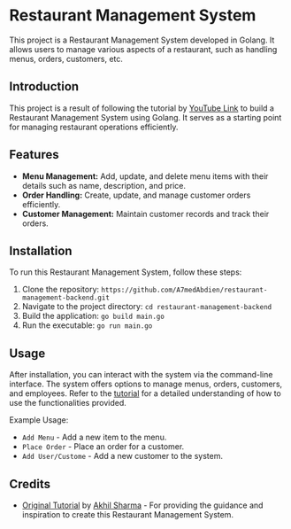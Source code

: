 # Restaurant Management System

This project is a Restaurant Management System developed in Golang. It allows users to manage various aspects of a restaurant, such as handling menus, orders, customers, etc.

## Introduction

This project is a result of following the tutorial by [YouTube Link](https://www.youtube.com/watch?v=uhQJAZE6KTQ) to build a Restaurant Management System using Golang. It serves as a starting point for managing restaurant operations efficiently.

## Features

- **Menu Management:** Add, update, and delete menu items with their details such as name, description, and price.
- **Order Handling:** Create, update, and manage customer orders efficiently.
- **Customer Management:** Maintain customer records and track their orders.

## Installation

To run this Restaurant Management System, follow these steps:

1. Clone the repository: `https://github.com/A7medAbdien/restaurant-management-backend.git`
2. Navigate to the project directory: `cd restaurant-management-backend`
3. Build the application: `go build main.go`
4. Run the executable: `go run main.go`

## Usage

After installation, you can interact with the system via the command-line interface. The system offers options to manage menus, orders, customers, and employees. Refer to the [tutorial](https://www.youtube.com/watch?v=uhQJAZE6KTQ) for a detailed understanding of how to use the functionalities provided.

Example Usage:

- `Add Menu` - Add a new item to the menu.
- `Place Order` - Place an order for a customer.
- `Add User/Custome` - Add a new customer to the system.

## Credits

- [Original Tutorial](https://www.youtube.com/watch?v=uhQJAZE6KTQ) by [Akhil Sharma](https://www.youtube.com/@AkhilSharmaTech) - For providing the guidance and inspiration to create this Restaurant Management System.